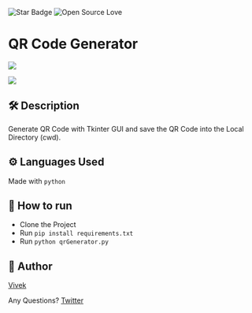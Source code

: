 <!--Please do not remove this part-->
![Star Badge](https://img.shields.io/static/v1?label=%F0%9F%8C%9F&message=If%20Useful&style=style=flat&color=BC4E99)
![Open Source Love](https://badges.frapsoft.com/os/v1/open-source.svg?v=103)

# QR Code Generator
![](https://github.com/vivekthedev/python-mini-project/blob/main/IMG/vivekScreen01.png)

![](https://github.com/vivekthedev/python-mini-project/blob/main/IMG/vivekScreen02.png)

## 🛠️ Description
Generate QR Code with Tkinter GUI and save the QR Code into the Local Directory (cwd).

## ⚙️ Languages Used
Made with `python`

## 🌟 How to run
- Clone the Project
- Run `pip install requirements.txt`
- Run `python qrGenerator.py`


## 🤖 Author
[Vivek](https://github.com/vivekthedev)

Any Questions?
[Twitter](https://twitter.com/vivekthedev)
